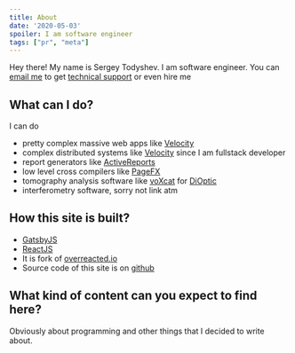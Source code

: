 ```yaml
---
title: About
date: '2020-05-03'
spoiler: I am software engineer
tags: ["pr", "meta"]
---
```


Hey there! My name is Sergey Todyshev. I am software engineer.
You can [email me](mailto:stodyshev@gmail.com) to get [technical support](/support) or even hire me

## What can I do?

I can do

- pretty complex massive web apps like [Velocity](/velocity)
- complex distributed systems like [Velocity](/velocity) since I am fullstack developer
- report generators like [ActiveReports](/activereports)
- low level cross compilers like [PageFX](https://github.com/grapecity/pagefx)
- tomography analysis software like [voXcat](/voxcat) for [DiOptic](https://www.dioptic.de)
- interferometry software, sorry not link atm

## How this site is built?

- [GatsbyJS](https://www.gatsbyjs.org/)
- [ReactJS](https://reactjs.org/)
- It is fork of [overreacted.io](https://overreacted.io/)
- Source code of this site is on [github](https://github.com/tsvbits/tsvbits.github.io)

## What kind of content can you expect to find here?

Obviously about programming and other things that I decided to write about.
